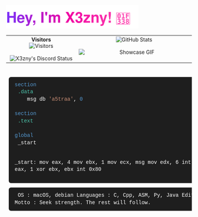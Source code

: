 <h2 style="display: flex; align-items: center; gap: 6px;">
  <a href="https://github.com/x3zny" style="display: inline-flex; align-items: center;">
    <img src="https://raw.githubusercontent.com/X3zny/X3zny/main/assets/name.svg" alt="X3zny" style="display: block;" />
  </a>
</h2>

<table>
  <tr>
    <td align="center" width="50%" valign="top">
      <strong>Visitors</strong><br>
      <img src="https://count.getloli.com/@:X3zny?name=%3AX3zny&theme=rule34&padding=7&offset=0&align=top&scale=1&pixelated=1&darkmode=auto" alt="Visitors" /><br><br>
      <img src="https://lanyard.cnrad.dev/api/1114950232426422342?theme=dark&animated=true&hideDiscrim=true&borderRadius=25px&idleMessage=Not%20doing%20much..." alt="X3zny's Discord Status" />
    </td>
    <td align="center" width="50%" valign="top">
      <img src="https://github-readme-stats.vercel.app/api?username=x3zny&theme=tokyonight&show_icons=true&hide_border=false&count_private=true" alt="GitHub Stats" />
      <br><br>
      <img src="assets/Gif.gif" width="300" alt="Showcase GIF" style="display:block; margin: 0 auto;" />
    </td>
  </tr>
</table>

<table style="width: 100%; margin-top: 24px; border-collapse: separate; border-spacing: 0 12px;">
  <tr>
    <td align="left" width="50%" valign="top" style="padding-right: 16px;">
      <!-- asm code block -->
      <pre style="
        background-color: #1e1e1e;
        color: #fff;
        font-family: Consolas, 'Courier New', monospace;
        font-size: 14px;
        line-height: 1.4;
        padding: 12px 16px;
        border-radius: 6px;
        overflow-x: auto;
        user-select: text;
        margin: 0 0 12px 0;
        box-sizing: border-box;
        ">
<section style="color:#569CD6;">section</section> <span style="color:#4EC9B0;">.data</span>
    msg db <span style="color:#CE9178;">'a5traa'</span>, <span style="color:#569CD6;">0</span>

<section style="color:#569CD6;">section</section> <span style="color:#4EC9B0;">.text</span>
    <section style="color:#569CD6;">global</section> _start

_start:
    mov eax, 4
    mov ebx, 1
    mov ecx, msg
    mov edx, 6
    int 0x80
    mov eax, 1
    xor ebx, ebx
    int 0x80
      </pre>
      <!-- lua-like info block -->
      <pre style="
        background-color: #1e1e1e;
        color: #fff;
        font-family: Consolas, 'Courier New', monospace;
        font-size: 14px;
        line-height: 1.4;
        padding: 12px 16px;
        border-radius: 6px;
        overflow-x: auto;
        user-select: text;
        margin: 0;
        box-sizing: border-box;
        ">
       OS  :  macOS, debian
Languages  :  C, Cpp, ASM, Py, Java
   Editor  :  vim
    Motto  :  Seek strength. The rest will follow.
      </pre>
    </td>
    <td align="center" width="50%" valign="top">
      <img src="https://github-readme-stats.vercel.app/api?username=x3zny&theme=tokyonight&show_icons=true&hide_border=false&count_private=true" alt="GitHub Stats" />
      <br><br>
      <img src="assets/Gif.gif" width="300" alt="Showcase GIF" style="display:block; margin: 0 auto;" />
    </td>
  </tr>
</table>
